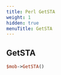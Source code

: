 ```yaml
---
title: Perl GetSTA
weight: 1
hidden: true
menuTitle: GetSTA
---
```

## GetSTA
```perl
$mob->GetSTA()
```